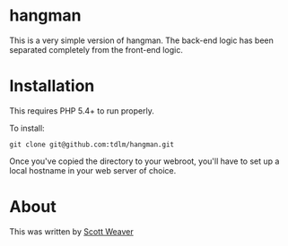 hangman
=======

This is a very simple version of hangman. The back-end logic has been separated completely from the front-end logic.

Installation
=======

This requires PHP 5.4+ to run properly.

To install:

    git clone git@github.com:tdlm/hangman.git

Once you've copied the directory to your webroot, you'll have to set up a local hostname in your web server of choice.

About
=======

This was written by [Scott Weaver](http://scottmw.com)